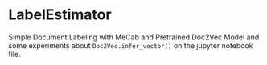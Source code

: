 # LabelEstimator

Simple Document Labeling with MeCab and Pretrained Doc2Vec Model and some experiments about `Doc2Vec.infer_vector()` on the jupyter notebook file.
